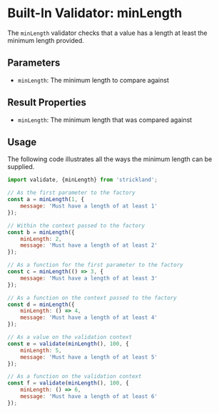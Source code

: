 # Built-In Validator: minLength

The `minLength` validator checks that a value has a length at least the minimum length provided.

## Parameters

* `minLength`: The minimum length to compare against

## Result Properties

* `minLength`: The minimum length that was compared against

## Usage

The following code illustrates all the ways the minimum length can be supplied.

``` jsx
import validate, {minLength} from 'strickland';

// As the first parameter to the factory
const a = minLength(1, {
    message: 'Must have a length of at least 1'
});

// Within the context passed to the factory
const b = minLength({
    minLength: 2,
    message: 'Must have a length of at least 2'
});

// As a function for the first parameter to the factory
const c = minLength(() => 3, {
    message: 'Must have a length of at least 3'
});

// As a function on the context passed to the factory
const d = minLength({
    minLength: () => 4,
    message: 'Must have a length of at least 4'
});

// As a value on the validation context
const e = validate(minLength(), 100, {
    minLength: 5,
    message: 'Must have a length of at least 5'
});

// As a function on the validation context
const f = validate(minLength(), 100, {
    minLength: () => 6,
    message: 'Must have a length of at least 6'
});
```
